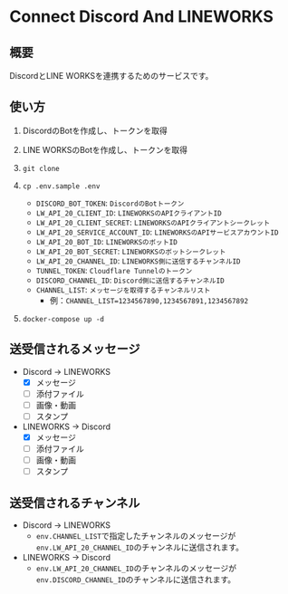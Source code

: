 # Connect Discord And LINEWORKS

## 概要
DiscordとLINE WORKSを連携するためのサービスです。

## 使い方
1. DiscordのBotを作成し、トークンを取得
2. LINE WORKSのBotを作成し、トークンを取得
3. `git clone`
4. `cp .env.sample .env`
   - `DISCORD_BOT_TOKEN`: `DiscordのBotトークン`
   - `LW_API_20_CLIENT_ID`: `LINEWORKSのAPIクライアントID`
   - `LW_API_20_CLIENT_SECRET`: `LINEWORKSのAPIクライアントシークレット`
   - `LW_API_20_SERVICE_ACCOUNT_ID`: `LINEWORKSのAPIサービスアカウントID`
   - `LW_API_20_BOT_ID`: `LINEWORKSのボットID`
   - `LW_API_20_BOT_SECRET`: `LINEWORKSのボットシークレット`
   - `LW_API_20_CHANNEL_ID`: `LINEWORKS側に送信するチャンネルID`
   - `TUNNEL_TOKEN`: `Cloudflare Tunnelのトークン`
   - `DISCORD_CHANNEL_ID`: `Discord側に送信するチャンネルID`
   - `CHANNEL_LIST`: `メッセージを取得するチャンネルリスト`
     - 例：`CHANNEL_LIST=1234567890,1234567891,1234567892`

5. `docker-compose up -d`

## 送受信されるメッセージ
- Discord -> LINEWORKS 
    - [x] メッセージ
    - [ ] 添付ファイル
    - [ ] 画像・動画
    - [ ] スタンプ
- LINEWORKS -> Discord
    - [x] メッセージ
    - [ ] 添付ファイル
    - [ ] 画像・動画
    - [ ] スタンプ

## 送受信されるチャンネル
- Discord -> LINEWORKS
  - `env.CHANNEL_LIST`で指定したチャンネルのメッセージが`env.LW_API_20_CHANNEL_ID`のチャンネルに送信されます。
- LINEWORKS -> Discord
  - `env.LW_API_20_CHANNEL_ID`のチャンネルのメッセージが`env.DISCORD_CHANNEL_ID`のチャンネルに送信されます。